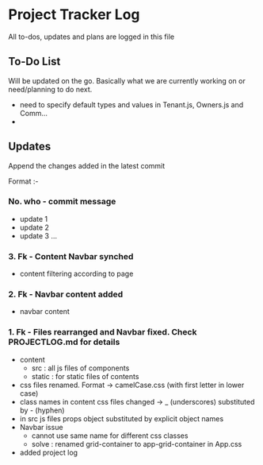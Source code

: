 # Project Tracker Log

All to-dos, updates and plans are logged in this file

## To-Do List
Will be updated on the go. Basically what we are currently working on or need/planning to do next.

* need to specify default types and values in Tenant.js, Owners.js and Comm...
* 

## Updates
Append the changes added in the latest commit

Format :-
### No. who - commit message
* update 1
* update 2
* update 3 ...

### 3. Fk - Content Navbar synched
* content filtering according to page

### 2. Fk - Navbar content added
* navbar content

### 1. Fk - Files rearranged and Navbar fixed. Check PROJECTLOG.md for details
* content
    * src : all js files of components
    * static : for static files of contents
* css files renamed. Format -> camelCase.css (with first letter in lower case)
* class names in content css files changed -> _ (underscores) substituted by - (hyphen)
* in src js files props object substituted by explicit object names
* Navbar issue 
    * cannot use same name for different css classes
    * solve : renamed grid-container to app-grid-container in App.css
* added project log
